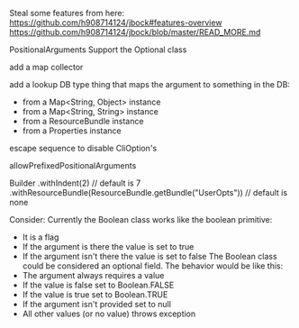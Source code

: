 
Steal some features from here:
https://github.com/h908714124/jbock#features-overview
https://github.com/h908714124/jbock/blob/master/READ_MORE.md

PositionalArguments
Support the Optional class

add a map collector

add a lookup DB type thing that maps the argument to something in the DB:
- from a Map<String, Object> instance
- from a Map<String, String> instance
- from a ResourceBundle instance
- from a Properties instance 

escape sequence to disable CliOption's

allowPrefixedPositionalArguments

Builder
    .withIndent(2)                                                  // default is 7
    .withResourceBundle(ResourceBundle.getBundle("UserOpts"))       // default is none

Consider:
Currently the Boolean class works like the boolean primitive:
- It is a flag
- If the argument is there the value is set to true
- If the argument isn't there the value is set to false
The Boolean class could be considered an optional field. The behavior would be like this:
- The argument always requires a value
- If the value is false set to Boolean.FALSE
- If the value is true set to Boolean.TRUE
- If the argument isn't provided set to null
- All other values (or no value) throws exception